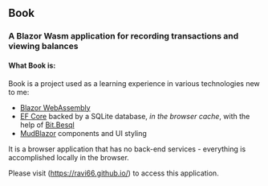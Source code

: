 ## Book

### A Blazor Wasm application for recording transactions and viewing balances

#### What Book is:
Book is a project used as a learning experience in various technologies new to me:
- [Blazor WebAssembly](https://dotnet.microsoft.com/en-us/apps/aspnet/web-apps/blazor)
- [EF Core](https://docs.microsoft.com/en-us/ef/core/) backed by a SQLite
 database, _in the browser cache_, with the help of [Bit.Besql]([https://bitplatform.dev/besql/overview])
- [MudBlazor](https://www.mudblazor.com/) components and UI styling

It is a browser application that has no back-end services - everything is accomplished 
locally in the browser.

Please visit (https://ravi66.github.io/) to access this application.
